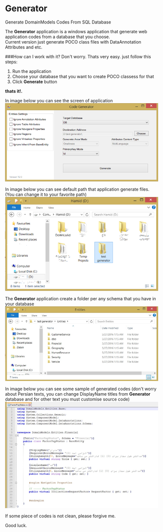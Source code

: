 # Generator
Generate DomainModels Codes From SQL Database


The **Generator** application is a windows application that generate web application codes from a database that you choose.<br/>
Current version just generate POCO class files with DataAnnotation Attributes and etc.

###How can I work with it?
Don't worry. Thats very easy. just follow this steps:

1. Run the application
2. Choose your database that you want to create POCO classess for that
3. Click **Generate** button

**thats it!.**

In image below you can see the screen of application<br/>
<img src="https://github.com/H-Moradof/Generator/blob/master/demo_images/screen-demo.jpg" width="500" />

In image below you can see default path that application generate files. (You can change it to your favorite path)<br/>
<img src="https://github.com/H-Moradof/Generator/blob/master/demo_images/folder-path-2.jpg" width="500" />

The <b>Generator</b> application create a folder per any schema that you have in your database<br/>
<img src="https://github.com/H-Moradof/Generator/blob/master/demo_images/schema-folders.jpg" width="500" />

In image below you can see some sample of generated codes (don't worry about Persian texts, you can change DisplayName titles from **Generator** database and for other text you must customise source code)<br/>
<img src="https://github.com/H-Moradof/Generator/blob/master/demo_images/generated-code.jpg" width="500" />

If some piece of codes is not clean, please forgive me.

Good luck.
